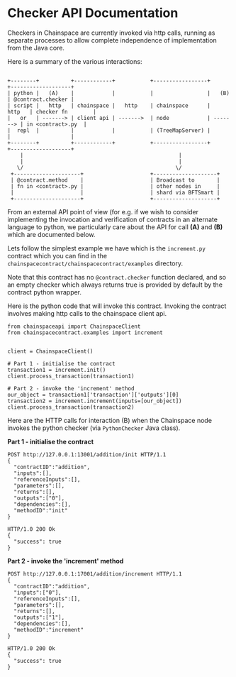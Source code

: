 # Checker API Documentation

Checkers in Chainspace are currently invoked via http calls, running as separate processes to allow complete independence of implementation from the Java core.


Here is a summary of the various interactions:

```

+--------+          +------------+           +-----------------+          +-------------------+
| python |   (A)    |            |           |                 |   (B)    | @contract.checker |
| script |   http   | chainspace |   http    | chainspace      |   http   | checker fn        |
|   or   | -------> | client api | ------->  | node            | -------> | in <contract>.py  |
|  repl  |          |            |           | (TreeMapServer) |          |                   |
+--------+          +------------+           +-----------------+          +-------------------+
    |                                                 |
    |                                                 |
   \/                                                \/
 +---------------------+                     +--------------------+
 | @contract.method    |                     | Broadcast to       |
 | fn in <contract>.py |                     | other nodes in     |
 |                     |                     | shard via BFTSmart |
 +---------------------+                     +--------------------+

```

From an external API point of view (for e.g. if we wish to consider implementing the invocation and verification of contracts
in an alternate language to python, we particularly care about the API for call **(A)** and **(B)** which are documented below.

Lets follow the simplest example we have which is the `increment.py` contract which you can find in the `chainspacecontract/chainspacecontract/examples` directory.

Note that this contract has no `@contract.checker` function declared, and so an empty checker which always returns true is provided by default
by the contract python wrapper.

Here is the python code that will invoke this contract. Invoking the contract involves making http calls to the chainspace client api.

```
from chainspaceapi import ChainspaceClient
from chainspacecontract.examples import increment


client = ChainspaceClient()

# Part 1 - initialise the contract
transaction1 = increment.init()
client.process_transaction(transaction1)

# Part 2 - invoke the 'increment' method
our_object = transaction1['transaction']['outputs'][0]
transaction2 = increment.increment(inputs=[our_object])
client.process_transaction(transaction2)

```

Here are the HTTP calls for interaction (B) when the Chainspace node invokes the python checker (via `PythonChecker` Java class).

**Part 1 - initialise the contract**

```
POST http://127.0.0.1:13001/addition/init HTTP/1.1
{
  "contractID":"addition",
  "inputs":[],
  "referenceInputs":[],
  "parameters":[],
  "returns":[],
  "outputs":["0"],
  "dependencies":[],
  "methodID":"init"
}

HTTP/1.0 200 Ok
{
  "success": true
}
```

**Part 2 - invoke the 'increment' method**

```
POST http://127.0.0.1:17001/addition/increment HTTP/1.1
{
  "contractID":"addition",
  "inputs":["0"],
  "referenceInputs":[],
  "parameters":[],
  "returns":[],
  "outputs":["1"],
  "dependencies":[],
  "methodID":"increment"
}

HTTP/1.0 200 Ok
{
  "success": true
}
```